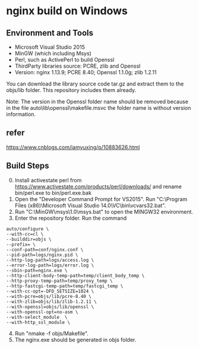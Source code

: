 # nginx build on Windows

## Environment and Tools

- Microsoft Visual Studio 2015
- MinGW (which including Msys)
- Perl, such as ActivePerl to build Openssl
- ThirdParty libraries source: PCRE, zlib and Openssl
- Version: nginx 1.13.9; PCRE 8.40; Openssl 1.1.0g; zlib 1.2.11

You can download the library source code tar.gz and extract them to the objs/lib folder. This repository includes them already.

Note: The version in the Openssl folder name should be removed because in the file auto\lib\openssl\makefile.msvc the folder name is without version information.

## refer
https://www.cnblogs.com/iamyuxing/p/10883626.html

## Build Steps

0. Install activestate perl from https://www.activestate.com/products/perl/downloads/ and rename bin/perl.exe to bin/perl.exe.bak
1. Open the "Developer Command Prompt for VS2015". Run "C:\Program Files (x86)\Microsoft Visual Studio 14.0\VC\bin\vcvars32.bat".
2. Run "C:\MinGW\msys\1.0\msys.bat" to open the MINGW32 environment.
3. Enter the repository folder. Run the command
```
auto/configure \
--with-cc=cl \
--builddir=objs \
--prefix= \
--conf-path=conf/nginx.conf \
--pid-path=logs/nginx.pid \
--http-log-path=logs/access.log \
--error-log-path=logs/error.log \
--sbin-path=nginx.exe \
--http-client-body-temp-path=temp/client_body_temp \
--http-proxy-temp-path=temp/proxy_temp \
--http-fastcgi-temp-path=temp/fastcgi_temp \
--with-cc-opt=-DFD_SETSIZE=1024 \
--with-pcre=objs/lib/pcre-8.40 \
--with-zlib=objs/lib/zlib-1.2.11 \
--with-openssl=objs/lib/openssl \
--with-openssl-opt=no-asm \
--with-select_module  \
--with-http_ssl_module \
```
4. Run "nmake -f objs/Makefile".
5. The nginx.exe should be generated in objs folder.
